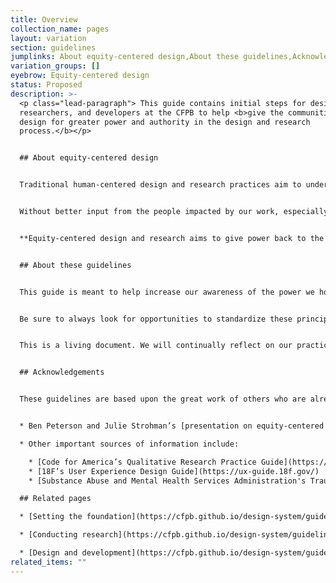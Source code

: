 ```yaml
---
title: Overview
collection_name: pages
layout: variation
section: guidelines
jumplinks: About equity-centered design,About these guidelines,Acknowledgements
variation_groups: []
eyebrow: Equity-centered design
status: Proposed
description: >-
  <p class="lead-paragraph"> This guide contains initial steps for designers,
  researchers, and developers at the CFPB to help <b>give the communities we
  design for greater power and authority in the design and research
  process.</b></p>


  ## About equity-centered design


  Traditional human-centered design and research practices aim to understand and solve for the needs of the people we serve, but with limited input from those people. Designers, researchers, developers, and stakeholders work together to determine goals, what questions to ask, what conclusions to draw, and ultimately what solutions to build. Collectively, we have the power to control the narrative for those we are trying to help.  


  Without better input from the people impacted by our work, especially those in underserved or underrepresented communities, we risk making decisions and creating solutions that do not help them. The natural limits of our own experience may lead us to omit critical perspectives or possibly even create solutions that cause harm.   


  **Equity-centered design and research aims to give power back to the community by purposefully making all the people we design for collaborators in the design and research process.**


  ## About these guidelines


  This guide is meant to help increase our awareness of the power we hold in the design and research process, and to take steps to give more power to those we serve to allow their voices to be heard equitably. We’ve written this guide for use in the context of design, user research, and technology development projects, but we hope it may be of use to any one involved in building solutions for diverse audiences.  The ultimate goal is to infuse equity-centered principles into all our processes and practices to better ensure the products and services we build are actually useful for those who need them the most. 


  Be sure to always look for opportunities to standardize these principles as part of your everyday work. Reconsider recruitment practices, incentives, and how you interact with individuals and communities throughout the lifecycle of a project. Ask yourself, “how is my work contributing to building long-lasting relationships with the organizations, communities, and people the Bureau serves?” 


  This is a living document. We will continually reflect on our practices and revisit or add to these ideas as we grow, change, and learn more.  


  ## Acknowledgements


  These guidelines are based upon the great work of others who are already working diligently in the justice and equity space. Acknowledgments are in order:


  * Ben Peterson and Julie Strohman’s [presentation on equity-centered design and research](https://digital.gov/files/equity-centered-design-revised.pptx) is the primary source of information and inspiration for these guidelines. (The presentation is also available as a [recorded presentation](https://www.youtube.com/watch?v=j1ZJO8maV7s).)

  * Other important sources of information include: 

    * [Code for America’s Qualitative Research Practice Guide](https://info.codeforamerica.org/qualitative-research)
    * [18F’s User Experience Design Guide](https://ux-guide.18f.gov/) 
    * [Substance Abuse and Mental Health Services Administration's Trauma-informed Guidelines](https://ncsacw.acf.hhs.gov/userfiles/files/SAMHSA_Trauma.pdf)

  ## Related pages

  * [Setting the foundation](https://cfpb.github.io/design-system/guidelines/setting-the-foundation)

  * [C﻿onducting research](https://cfpb.github.io/design-system/guidelines/conducting-research)

  * [D﻿esign and development](https://cfpb.github.io/design-system/guidelines/design-and-development)
related_items: ""
---
```

